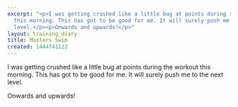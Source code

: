 ```yaml
---
excerpt: "<p>I was getting crushed like a little bug at points during the workout
  this morning. This has got to be good for me. It will surely push me to the next
  level.</p><p>Onwards and upwards!</p>"
layout: training_diary
title: Masters Swim
created: 1444741122
---
```

<p>I was getting crushed like a little bug at points during the workout this morning. This has got to be good for me. It will surely push me to the next level.</p><p>Onwards and upwards!</p>

